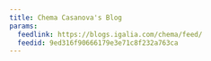 ```yaml
---
title: Chema Casanova's Blog
params:
  feedlink: https://blogs.igalia.com/chema/feed/
  feedid: 9ed316f90666179e3e71c8f232a763ca
---
```


